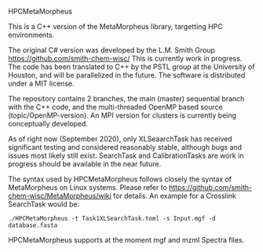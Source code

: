 HPCMetaMorpheus

This is a C++ version of the MetaMorpheus library, targetting HPC environments. 

The original C# version was developed by the L.M. Smith Group https://github.com/smith-chem-wisc/
This is currently work in progress. The code has been translated to C++ by the PSTL group at the University of Houston, 
and will be parallelized in the future. The software is distributed under a MIT license.

The repository contains 2 branches, the main (master) sequential branch with the C++ code, and the multi-threaded OpenMP based source (topic/OpenMP-version). 
An MPI version for clusters is currently being conceptually developed.

As of right now (September 2020), only XLSeaarchTask has received significant testing and considered reasonably stable, although bugs and issues most likely still exist. 
SearchTask and CalibrationTasks are work in progress should be available in the near future.

The syntax used by HPCMetaMorpheus follows closely the syntax of MetaMorpheus on Linux systems. Please refer to https://github.com/smith-chem-wisc/MetaMorpheus/wiki for details. An example for a Crosslink SearchTask would be:

```
./HPCMetaMorpheus -t Task1XLSearchTask.toml -s Input.mgf -d database.fasta
```

HPCMetaMorpheus supports at the moment mgf and mzml Spectra files.  
